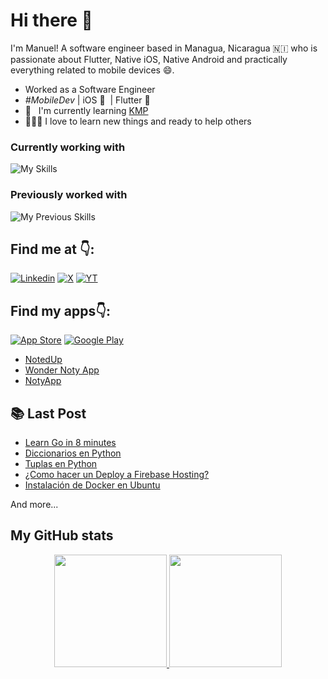 # Hi there 👋

I'm Manuel! A software engineer based in Managua, Nicaragua 🇳🇮 who is passionate about Flutter, Native iOS, Native Android and practically everything related to mobile devices 😄.


- Worked as a Software Engineer
- _#MobileDev_ | iOS 🧡 &nbsp;| Flutter 💙 &nbsp; 
- 📖 &nbsp; I'm currently learning [KMP](https://kotlinlang.org/docs/multiplatform.html)
- 👨🏻‍💻 I love to learn new things and ready to help others

### Currently working with

![My Skills](https://skillicons.dev/icons?i=swift,kotlin,ts,react,java,&theme=dark)

### Previously worked with

![My Previous Skills](https://skillicons.dev/icons?i=spring,firebase,dart,flutter,astro&theme=dark)

## Find me at 👇:

[![Linkedin](https://skillicons.dev/icons?i=linkedin&theme=light)](https://www.linkedin.com/in/manuelduarte077/)
[![X](https://skillicons.dev/icons?i=twitter&theme=light)](https://twitter.com/manuelduarte077)
[![YT](https://skillicons.dev/icons?i=youtube&theme=light)](https://twitter.com/manuelduarte077)

## Find my apps👇: 
[![App Store](https://img.shields.io/badge/App_Store-0D96F6?style=flat&logo=app-store&logoColor=white)](https://apps.apple.com/us/developer/manuel-duarte/id1713428056)
[![Google Play](https://img.shields.io/badge/Google_Play-414141?style=flat&logo=google-play&logoColor=white)](https://play.google.com/store/apps/dev?id=6066797066423825901)

- [NotedUp](https://app.notedup.donmanuel.dev/app)
- [Wonder Noty App](https://app.noty.donmanuel.dev/link)
- [NotyApp](https://play.google.com/store/apps/details?id=com.manuelduarte077.notyapp)

## 📚 Last Post

<!-- YT:START -->

- [Learn Go in 8 minutes ](https://www.donmanuel.dev/posts/learn-go-in-8-minutes)
- [Diccionarios en Python](https://www.donmanuel.dev/posts/que-es-un-diccionario-de-datos)
- [Tuplas en Python](https://dev.to/manuelduarte077/tuplas-en-python-tuple-5e52)
- [¿Como hacer un Deploy a Firebase Hosting?](https://dev.to/manuelduarte077/como-hacer-un-deploy-a-firebase-hosting-1d1j)
- [Instalación de Docker en Ubuntu](https://dev.to/manuelduarte077/instalacion-de-docker-en-ubuntu-4mhf)
<!-- YT:END -->

And more...

## My GitHub stats

<p align="center">
  <a href="https://github.com/manuelduarte077">
    <img height="180em" src="https://github-readme-stats-eight-theta.vercel.app/api?username=manuelduarte077&show_icons=true&theme=buefy&count_private=true"/>
    <img height="180em" src="https://github-readme-stats-eight-theta.vercel.app/api/top-langs/?username=manuelduarte077&layout=compact&langs_count=8&theme=buefy&count_private=true"/>
  </a>  
</p>


